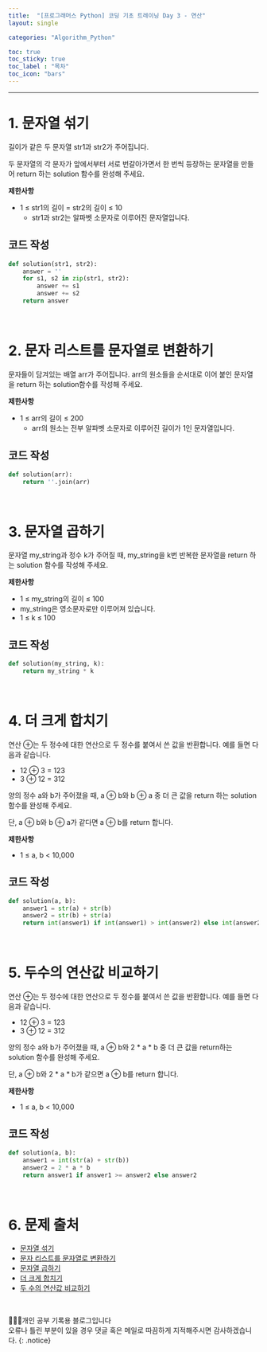 ```yaml
---
title:  "[프로그래머스 Python] 코딩 기초 트레이닝 Day 3 - 연산"
layout: single

categories: "Algorithm_Python"

toc: true
toc_sticky: true
toc_label : "목차"
toc_icon: "bars"
---
```


***

# 1. 문자열 섞기
길이가 같은 두 문자열 str1과 str2가 주어집니다.

두 문자열의 각 문자가 앞에서부터 서로 번갈아가면서 한 번씩 등장하는 문자열을 만들어 return 하는 solution 함수를 완성해 주세요.

**제한사항**
- 1 ≤ str1의 길이 = str2의 길이 ≤ 10
  - str1과 str2는 알파벳 소문자로 이루어진 문자열입니다.

## 코드 작성
```python
def solution(str1, str2):
    answer = ''
    for s1, s2 in zip(str1, str2):
        answer += s1
        answer += s2
    return answer
```

<br>

# 2. 문자 리스트를 문자열로 변환하기
문자들이 담겨있는 배열 arr가 주어집니다. arr의 원소들을 순서대로 이어 붙인 문자열을 return 하는 solution함수를 작성해 주세요.

**제한사항**
- 1 ≤ arr의 길이 ≤ 200
  - arr의 원소는 전부 알파벳 소문자로 이루어진 길이가 1인 문자열입니다.

## 코드 작성
```python
def solution(arr):
    return ''.join(arr)
```

<br>

# 3. 문자열 곱하기
문자열 my_string과 정수 k가 주어질 때, my_string을 k번 반복한 문자열을 return 하는 solution 함수를 작성해 주세요.

**제한사항**
- 1 ≤ my_string의 길이 ≤ 100
- my_string은 영소문자로만 이루어져 있습니다.
- 1 ≤ k ≤ 100

## 코드 작성
```python
def solution(my_string, k):
    return my_string * k
```

<br>

# 4. 더 크게 합치기
연산 ⊕는 두 정수에 대한 연산으로 두 정수를 붙여서 쓴 값을 반환합니다. 예를 들면 다음과 같습니다.

- 12 ⊕ 3 = 123
- 3 ⊕ 12 = 312

양의 정수 a와 b가 주어졌을 때, a ⊕ b와 b ⊕ a 중 더 큰 값을 return 하는 solution 함수를 완성해 주세요.

단, a ⊕ b와 b ⊕ a가 같다면 a ⊕ b를 return 합니다.

**제한사항**
- 1 ≤ a, b < 10,000

## 코드 작성
```python
def solution(a, b):
    answer1 = str(a) + str(b)
    answer2 = str(b) + str(a)
    return int(answer1) if int(answer1) > int(answer2) else int(answer2)
```

<br>

# 5. 두수의 연산값 비교하기
연산 ⊕는 두 정수에 대한 연산으로 두 정수를 붙여서 쓴 값을 반환합니다. 예를 들면 다음과 같습니다.

- 12 ⊕ 3 = 123
- 3 ⊕ 12 = 312

양의 정수 a와 b가 주어졌을 때, a ⊕ b와 2 * a * b 중 더 큰 값을 return하는 solution 함수를 완성해 주세요.

단, a ⊕ b와 2 * a * b가 같으면 a ⊕ b를 return 합니다.

**제한사항**
- 1 ≤ a, b < 10,000

## 코드 작성
```python
def solution(a, b):
    answer1 = int(str(a) + str(b))
    answer2 = 2 * a * b
    return answer1 if answer1 >= answer2 else answer2
```

<br>

# 6. 문제 출처
- [문자열 섞기](https://school.programmers.co.kr/learn/courses/30/lessons/181942)
- [문자 리스트를 문자열로 변환하기](https://school.programmers.co.kr/learn/courses/30/lessons/181941)
- [문자열 곱하기](https://school.programmers.co.kr/learn/courses/30/lessons/181940)
- [더 크게 합치기](https://school.programmers.co.kr/learn/courses/30/lessons/181939)
- [두 수의 연산값 비교하기](https://school.programmers.co.kr/learn/courses/30/lessons/181938)

<br>

👩🏻‍💻개인 공부 기록용 블로그입니다
<br>오류나 틀린 부분이 있을 경우 댓글 혹은 메일로 따끔하게 지적해주시면 감사하겠습니다.
{: .notice}